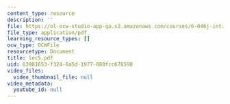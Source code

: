 ```yaml
---
content_type: resource
description: ''
file: https://ol-ocw-studio-app-qa.s3.amazonaws.com/courses/6-046j-introduction-to-algorithms-sma-5503-fall-2005/63881653f3246a5d1977088fcc676590_lec5.pdf
file_type: application/pdf
learning_resource_types: []
ocw_type: OCWFile
resourcetype: Document
title: lec5.pdf
uid: 63881653-f324-6a5d-1977-088fcc676590
video_files:
  video_thumbnail_file: null
video_metadata:
  youtube_id: null
---
```


